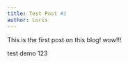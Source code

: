 ```yaml
---
title: Test Post #1
author: Loris
---
```


This is the first post on this blog! wow!!!

test demo 123